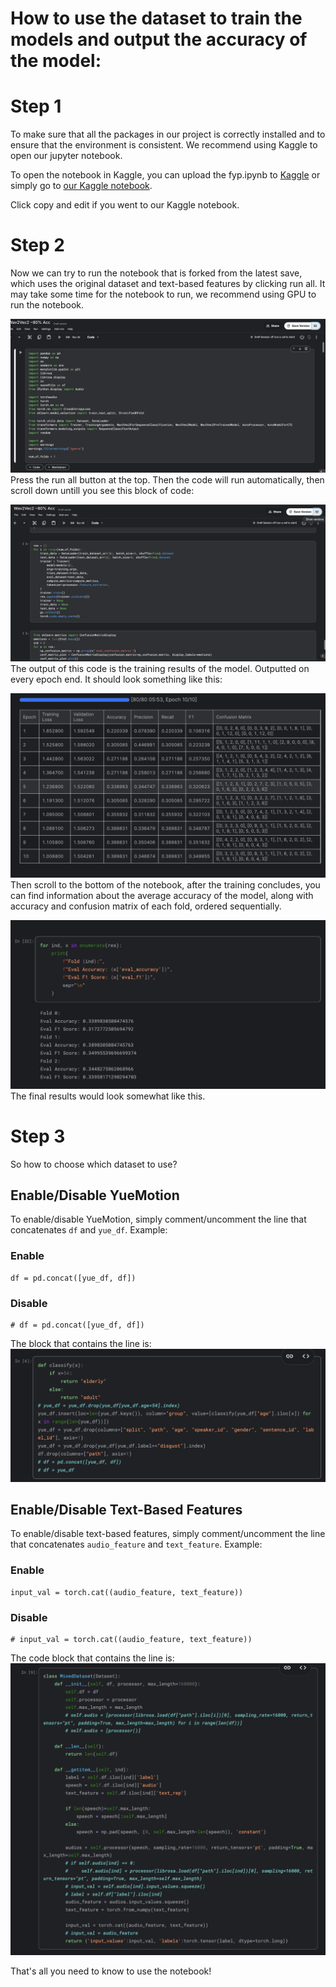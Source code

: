 # How to use the dataset to train the models and output the accuracy of the model:

# Step 1
To make sure that all the packages in our project is correctly installed and to ensure that the environment is consistent. We recommend using Kaggle to open our jupyter notebook.  

To open the notebook in Kaggle, you can upload the fyp.ipynb to [Kaggle](https://www.kaggle.com/) or simply go to [our Kaggle notebook](https://www.kaggle.com/code/lincolnshl/wav2vec2-80-acc).

Click copy and edit if you went to our Kaggle notebook.
# Step 2
Now we can try to run the notebook that is forked from the latest save, which uses the original dataset and text-based features by clicking run all. It may take some time for the notebook to run, we recommend using GPU to run the notebook.

![image](fyp1.png)
Press the run all button at the top. Then the code will run automatically, then scroll down untill you see this block of code:

![image](fyp2.png)
The output of this code is the training results of the model. Outputted on every epoch end. It should look something like this:

![image](fyp3.png)
Then scroll to the bottom of the notebook, after the training concludes, you can find information about the average accuracy of the model, along with accuracy and confusion matrix of each fold, ordered sequentially.

![image](fyp4.png)
The final results would look somewhat like this.

# Step 3
So how to choose which dataset to use?

## Enable/Disable YueMotion
To enable/disable YueMotion, simply comment/uncomment the line that concatenates `df` and `yue_df`. Example:
### Enable
```
df = pd.concat([yue_df, df])
```
### Disable
```
# df = pd.concat([yue_df, df])
```
The block that contains the line is:
![image](fyp5.png)

## Enable/Disable Text-Based Features
To enable/disable text-based features, simply comment/uncomment the line that concatenates `audio_feature` and `text_feature`. Example:
### Enable
```
input_val = torch.cat((audio_feature, text_feature))
```
### Disable
```
# input_val = torch.cat((audio_feature, text_feature))
```

The code block that contains the line is:
![image](fyp6.png)

That's all you need to know to use the notebook!